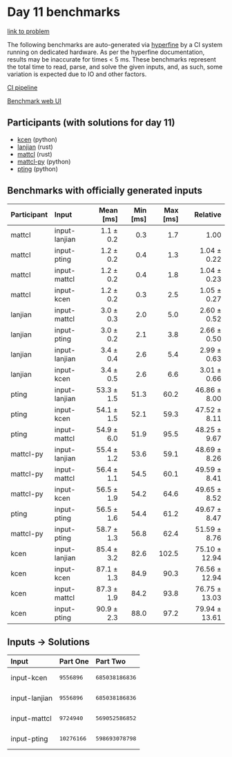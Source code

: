 # Day 11 benchmarks

[link to problem](https://adventofcode.com/2023/day/11)

The following benchmarks are auto-generated via
[hyperfine](https://github.com/sharkdp/hyperfine) by a CI system running on
dedicated hardware. As per the hyperfine documentation, results may be
inaccurate for times < 5 ms. These benchmarks represent the total time to read,
parse, and solve the given inputs, and, as such, some variation is expected due
to IO and other factors.

[CI pipeline](http://ci.papercode.net:8080/teams/main/pipelines/aoc2023)

[Benchmark web UI](https://aoc.ancalagon.black)


## Participants (with solutions for day 11)

- [kcen](https://github.com/kcen/aoc2023) (python)
- [lanjian](https://github.com/lanjian/aoc-2023) (rust)
- [mattcl](https://github.com/mattcl/aoc2023) (rust)
- [mattcl-py](https://github.com/mattcl/aoc2023-py) (python)
- [pting](https://github.com/pting/aoc2023) (python)


## Benchmarks with officially generated inputs

| Participant | Input | Mean [ms] | Min [ms] | Max [ms] | Relative |
|:---|:---|---:|---:|---:|---:|
| mattcl | input-lanjian | 1.1 ± 0.2 | 0.3 | 1.7 | 1.00 |
| mattcl | input-pting | 1.2 ± 0.2 | 0.4 | 1.3 | 1.04 ± 0.22 |
| mattcl | input-mattcl | 1.2 ± 0.2 | 0.4 | 1.8 | 1.04 ± 0.23 |
| mattcl | input-kcen | 1.2 ± 0.2 | 0.3 | 2.5 | 1.05 ± 0.27 |
| lanjian | input-mattcl | 3.0 ± 0.3 | 2.0 | 5.0 | 2.60 ± 0.52 |
| lanjian | input-pting | 3.0 ± 0.2 | 2.1 | 3.8 | 2.66 ± 0.50 |
| lanjian | input-lanjian | 3.4 ± 0.4 | 2.6 | 5.4 | 2.99 ± 0.63 |
| lanjian | input-kcen | 3.4 ± 0.5 | 2.6 | 6.6 | 3.01 ± 0.66 |
| pting | input-lanjian | 53.3 ± 1.5 | 51.3 | 60.2 | 46.86 ± 8.00 |
| pting | input-kcen | 54.1 ± 1.5 | 52.1 | 59.3 | 47.52 ± 8.11 |
| pting | input-mattcl | 54.9 ± 6.0 | 51.9 | 95.5 | 48.25 ± 9.67 |
| mattcl-py | input-lanjian | 55.4 ± 1.2 | 53.6 | 59.1 | 48.69 ± 8.26 |
| mattcl-py | input-mattcl | 56.4 ± 1.1 | 54.5 | 60.1 | 49.59 ± 8.41 |
| mattcl-py | input-kcen | 56.5 ± 1.9 | 54.2 | 64.6 | 49.65 ± 8.52 |
| pting | input-pting | 56.5 ± 1.6 | 54.4 | 61.2 | 49.67 ± 8.47 |
| mattcl-py | input-pting | 58.7 ± 1.3 | 56.8 | 62.4 | 51.59 ± 8.76 |
| kcen | input-lanjian | 85.4 ± 3.2 | 82.6 | 102.5 | 75.10 ± 12.94 |
| kcen | input-kcen | 87.1 ± 1.3 | 84.9 | 90.3 | 76.56 ± 12.94 |
| kcen | input-mattcl | 87.3 ± 1.9 | 84.2 | 93.8 | 76.75 ± 13.03 |
| kcen | input-pting | 90.9 ± 2.3 | 88.0 | 97.2 | 79.94 ± 13.61 |


## Inputs -> Solutions

| Input | Part One | Part Two |
|:---|:---|:---|
|input-kcen|<pre>9556896</pre>|<pre>685038186836</pre>|
|input-lanjian|<pre>9556896</pre>|<pre>685038186836</pre>|
|input-mattcl|<pre>9724940</pre>|<pre>569052586852</pre>|
|input-pting|<pre>10276166</pre>|<pre>598693078798</pre>|